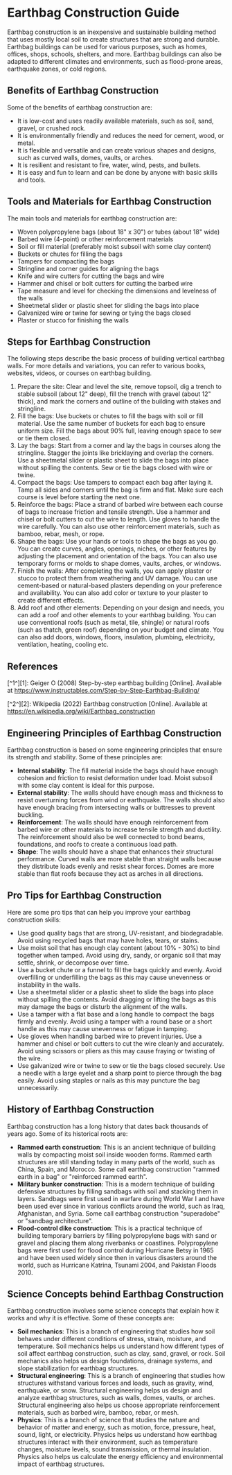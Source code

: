 # Earthbag Construction Guide

Earthbag construction is an inexpensive and sustainable building method that uses mostly local soil to create structures that are strong and durable. Earthbag buildings can be used for various purposes, such as homes, offices, shops, schools, shelters, and more. Earthbag buildings can also be adapted to different climates and environments, such as flood-prone areas, earthquake zones, or cold regions.

## Benefits of Earthbag Construction

Some of the benefits of earthbag construction are:

- It is low-cost and uses readily available materials, such as soil, sand, gravel, or crushed rock.
- It is environmentally friendly and reduces the need for cement, wood, or metal.
- It is flexible and versatile and can create various shapes and designs, such as curved walls, domes, vaults, or arches.
- It is resilient and resistant to fire, water, wind, pests, and bullets.
- It is easy and fun to learn and can be done by anyone with basic skills and tools.

## Tools and Materials for Earthbag Construction

The main tools and materials for earthbag construction are:

- Woven polypropylene bags (about 18" x 30") or tubes (about 18" wide)
- Barbed wire (4-point) or other reinforcement materials
- Soil or fill material (preferably moist subsoil with some clay content)
- Buckets or chutes for filling the bags
- Tampers for compacting the bags
- Stringline and corner guides for aligning the bags
- Knife and wire cutters for cutting the bags and wire
- Hammer and chisel or bolt cutters for cutting the barbed wire
- Tape measure and level for checking the dimensions and levelness of the walls
- Sheetmetal slider or plastic sheet for sliding the bags into place
- Galvanized wire or twine for sewing or tying the bags closed
- Plaster or stucco for finishing the walls

## Steps for Earthbag Construction

The following steps describe the basic process of building vertical earthbag walls. For more details and variations, you can refer to various books, websites, videos, or courses on earthbag building.

1. Prepare the site: Clear and level the site, remove topsoil, dig a trench to stable subsoil (about 12" deep), fill the trench with gravel (about 12" thick), and mark the corners and outline of the building with stakes and stringline.
2. Fill the bags: Use buckets or chutes to fill the bags with soil or fill material. Use the same number of buckets for each bag to ensure uniform size. Fill the bags about 90% full, leaving enough space to sew or tie them closed.
3. Lay the bags: Start from a corner and lay the bags in courses along the stringline. Stagger the joints like bricklaying and overlap the corners. Use a sheetmetal slider or plastic sheet to slide the bags into place without spilling the contents. Sew or tie the bags closed with wire or twine.
4. Compact the bags: Use tampers to compact each bag after laying it. Tamp all sides and corners until the bag is firm and flat. Make sure each course is level before starting the next one.
5. Reinforce the bags: Place a strand of barbed wire between each course of bags to increase friction and tensile strength. Use a hammer and chisel or bolt cutters to cut the wire to length. Use gloves to handle the wire carefully. You can also use other reinforcement materials, such as bamboo, rebar, mesh, or rope.
6. Shape the bags: Use your hands or tools to shape the bags as you go. You can create curves, angles, openings, niches, or other features by adjusting the placement and orientation of the bags. You can also use temporary forms or molds to shape domes, vaults, arches, or windows.
7. Finish the walls: After completing the walls, you can apply plaster or stucco to protect them from weathering and UV damage. You can use cement-based or natural-based plasters depending on your preference and availability. You can also add color or texture to your plaster to create different effects.
8. Add roof and other elements: Depending on your design and needs, you can add a roof and other elements to your earthbag building. You can use conventional roofs (such as metal, tile, shingle) or natural roofs (such as thatch, green roof) depending on your budget and climate. You can also add doors, windows, floors, insulation, plumbing,
electricity, ventilation, heating, cooling etc.

## References

[^1^][1]: Geiger O (2008) Step-by-step earthbag building [Online]. Available at https://www.instructables.com/Step-by-Step-Earthbag-Building/

[^2^][2]: Wikipedia (2022) Earthbag construction [Online]. Available at https://en.wikipedia.org/wiki/Earthbag_construction

## Engineering Principles of Earthbag Construction

Earthbag construction is based on some engineering principles that ensure its strength and stability. Some of these principles are:

- **Internal stability**: The fill material inside the bags should have enough cohesion and friction to resist deformation under load. Moist subsoil with some clay content is ideal for this purpose.
- **External stability**: The walls should have enough mass and thickness to resist overturning forces from wind or earthquake. The walls should also have enough bracing from intersecting walls or buttresses to prevent buckling.
- **Reinforcement**: The walls should have enough reinforcement from barbed wire or other materials to increase tensile strength and ductility. The reinforcement should also be well connected to bond beams, foundations, and roofs to create a continuous load path.
- **Shape**: The walls should have a shape that enhances their structural performance. Curved walls are more stable than straight walls because they distribute loads evenly and resist shear forces. Domes are more stable than flat roofs because they act as arches in all directions.

## Pro Tips for Earthbag Construction

Here are some pro tips that can help you improve your earthbag construction skills:

- Use good quality bags that are strong, UV-resistant, and biodegradable. Avoid using recycled bags that may have holes, tears, or stains.
- Use moist soil that has enough clay content (about 10% - 30%) to bind together when tamped. Avoid using dry, sandy, or organic soil that may settle, shrink, or decompose over time.
- Use a bucket chute or a funnel to fill the bags quickly and evenly. Avoid overfilling or underfilling the bags as this may cause unevenness or instability in the walls.
- Use a sheetmetal slider or a plastic sheet to slide the bags into place without spilling the contents. Avoid dragging or lifting the bags as this may damage the bags or disturb the alignment of the walls.
- Use a tamper with a flat base and a long handle to compact the bags firmly and evenly. Avoid using a tamper with a round base or a short handle as this may cause unevenness or fatigue in tamping.
- Use gloves when handling barbed wire to prevent injuries. Use a hammer and chisel or bolt cutters to cut the wire cleanly and accurately. Avoid using scissors or pliers as this may cause fraying or twisting of the wire.
- Use galvanized wire or twine to sew or tie the bags closed securely. Use a needle with a large eyelet and a sharp point to pierce through the bag easily. Avoid using staples or nails as this may puncture the bag unnecessarily.

## History of Earthbag Construction

Earthbag construction has a long history that dates back thousands of years ago. Some of its historical roots are:

- **Rammed earth construction**: This is an ancient technique of building walls by compacting moist soil inside wooden forms. Rammed earth structures are still standing today in many parts of the world, such as China, Spain, and Morocco. Some call earthbag construction "rammed earth in a bag" or "reinforced rammed earth".
- **Military bunker construction**: This is a modern technique of building defensive structures by filling sandbags with soil and stacking them in layers. Sandbags were first used in warfare during World War I and have been used ever since in various conflicts around the world, such as Iraq, Afghanistan, and Syria. Some call earthbag construction "superadobe" or "sandbag architecture".
- **Flood-control dike construction**: This is a practical technique of building temporary barriers by filling polypropylene bags with sand or gravel and placing them along riverbanks or coastlines. Polypropylene bags were first used for flood control during Hurricane Betsy in 1965 and have been used widely since then in various disasters around the world, such as Hurricane Katrina, Tsunami 2004, and Pakistan Floods 2010.

## Science Concepts behind Earthbag Construction

Earthbag construction involves some science concepts that explain how it works and why it is effective. Some of these concepts are:

- **Soil mechanics**: This is a branch of engineering that studies how soil behaves under different conditions of stress, strain, moisture, and temperature. Soil mechanics helps us understand how different types of soil affect earthbag construction, such as clay, sand, gravel, or rock. Soil mechanics also helps us design foundations, drainage systems, and slope stabilization for earthbag structures.
- **Structural engineering**: This is a branch of engineering that studies how structures withstand various forces and loads, such as gravity, wind, earthquake, or snow. Structural engineering helps us design and analyze earthbag structures, such as walls, domes, vaults, or arches. Structural engineering also helps us choose appropriate reinforcement materials, such as barbed wire, bamboo, rebar, or mesh.
- **Physics**: This is a branch of science that studies the nature and behavior of matter and energy, such as motion, force, pressure,
heat,
sound,
light,
or electricity.
Physics helps us understand how earthbag structures interact with their environment,
such as temperature changes,
moisture levels,
sound transmission,
or thermal insulation.
Physics also helps us calculate
the energy efficiency
and environmental impact
of earthbag structures.

